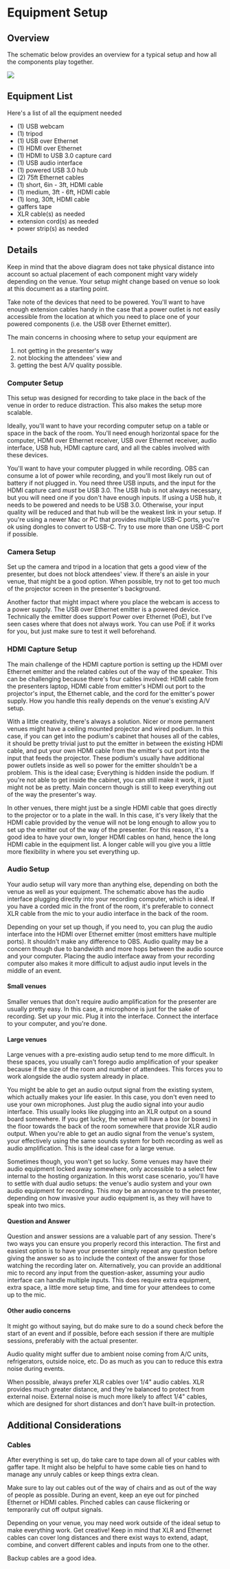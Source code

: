 # Equipment Setup

## Overview

The schematic below provides an overview for a typical setup and how all the components play together. 

<div style="width: 500px;">
	<img src="./images/equipment-setup-schematic.png" />
</div>

## Equipment List

Here's a list of all the equipment needed

- (1) USB webcam
- (1) tripod
- (1) USB over Ethernet
- (1) HDMI over Ethernet
- (1) HDMI to USB 3.0 capture card
- (1) USB audio interface
- (1) powered USB 3.0 hub
- (2) 75ft Ethernet cables
- (1) short, 6in - 3ft, HDMI cable
- (1) medium, 3ft - 6ft, HDMI cable
- (1) long, 30ft, HDMI cable
- gaffers tape
- XLR cable(s) as needed
- extension cord(s) as needed
- power strip(s) as needed

## Details

Keep in mind that the above diagram does not take physical distance into account so actual placement of each component might vary widely depending on the venue. Your setup might change based on venue so look at this document as a starting point.

Take note of the devices that need to be powered. You'll want to have enough extension cables handy in the case that a power outlet is not easily accessible from the location at which you need to place one of your powered components (i.e. the USB over Ethernet emitter).

The main concerns in choosing where to setup your equipment are

1) not getting in the presenter's way
2) not blocking the attendees' view and
3) getting the best A/V quality possible.

### Computer Setup

This setup was designed for recording to take place in the back of the venue in order to reduce distraction. This also makes the setup more scalable.

Ideally, you'll want to have your recording computer setup on a table or space in the back of the room. You'll need enough horizontal space for the computer, HDMI over Ethernet receiver, USB over Ethernet receiver, audio interface, USB hub, HDMI capture card, and all the cables involved with these devices.

You'll want to have your computer plugged in while recording. OBS can consume a lot of power while recording, and you'll most likely run out of battery if not plugged in. You need three USB inputs, and the input for the HDMI capture card *must* be USB 3.0. The USB hub is not always necessary, but you will need one if you don't have enough inputs. If using a USB hub, it needs to be powered and needs to be USB 3.0. Otherwise, your input quality will be reduced and that hub will be the weakest link in your setup. If you're using a newer Mac or PC that provides multiple USB-C ports, you're ok using dongles to convert to USB-C. Try to use more than one USB-C port if possible.

### Camera Setup

Set up the camera and tripod in a location that gets a good view of the presenter, but does not block attendees' view. If there's an aisle in your venue, that might be a good option. When possible, try not to get too much of the projector screen in the presenter's background.

Another factor that might impact where you place the webcam is access to a power supply. The USB over Ethernet emitter is a powered device. Technically the emitter does support Power over Ethernet (PoE), but I've seen cases where that does not always work. You can use PoE if it works for you, but just make sure to test it well beforehand.

### HDMI Capture Setup

The main challenge of the HDMI capture portion is setting up the HDMI over Ethernet emitter and the related cables out of the way of the speaker. This can be challenging because there's four cables involved: HDMI cable from the presenters laptop, HDMI cable from emitter's HDMI out port to the projector's input, the Ethernet cable, and the cord for the emitter's power supply. How you handle this really depends on the venue's existing A/V setup.

With a little creativity, there's always a solution. Nicer or more permanent venues might have a ceiling mounted projector and wired podium. In this case, if you can get into the podium's cabinet that houses all of the cables, it should be pretty trivial just to put the emitter in between the existing HDMI cable, and put your own HDMI cable from the emitter's out port into the input that feeds the projector. These podium's usually have additional power outlets inside as well so power for the emitter shouldn't be a problem. This is the ideal case; Everything is hidden inside the podium. If you're not able to get inside the cabinet, you can still make it work, it just might not be as pretty. Main concern though is still to keep everything out of the way the presenter's way.

In other venues, there might just be a single HDMI cable that goes directly to the projector or to a plate in the wall. In this case, it's very likely that the HDMI cable provided by the venue will not be long enough to allow you to set up the emitter out of the way of the presenter. For this reason, it's a good idea to have your own, longer HDMI cables on hand, hence the long HDMI cable in the equipment list. A longer cable will you give you a little more flexibility in where you set everything up.

### Audio Setup

Your audio setup will vary more than anything else, depending on both the venue as well as your equipment. The schematic above has the audio interface plugging directly into your recording computer, which is ideal. If you have a corded mic in the front of the room, it's preferable to connect XLR cable from the mic to your audio interface in the back of the room.

Depending on your set up though, if you need to, you can plug the audio interface into the HDMI over Ethernet emitter (most emitters have multiple ports). It shouldn't make any difference to OBS. Audio quality may be a concern though due to bandwidth and more hops between the audio source and your computer. Placing the audio interface away from your recording computer also makes it more difficult to adjust audio input levels in the middle of an event.

#### Small venues

Smaller venues that don't require audio amplification for the presenter are usually pretty easy. In this case, a microphone is just for the sake of recording. Set up your mic. Plug it into the interface. Connect the interface to your computer, and you're done.

#### Large venues

Large venues with a pre-existing audio setup tend to me more difficult. In these spaces, you usually can't forego audio amplification of your speaker because if the size of the room and number of attendees. This forces you to work alongside the audio system already in place.

You might be able to get an audio output signal from the existing system, which actually makes your life easier. In this case, you don't even need to use your own microphones. Just plug the audio signal into your audio interface. This usually looks like plugging into an XLR output on a sound board somewhere. If you get lucky, the venue will have a box (or boxes) in the floor towards the back of the room somewhere that provide XLR audio output. When you're able to get an audio signal from the venue's system, your effectively using the same sounds system for both recording as well as audio amplification. This is the ideal case for a large venue.

Sometimes though, you won't get so lucky. Some venues may have their audio equipment locked away somewhere, only accessible to a select few internal to the hosting organization. In this worst case scenario, you'll have to settle with dual audio setups: the venue's audio system and your own audio equipment for recording. This *may* be an annoyance to the presenter, depending on how invasive your audio equipment is, as they will have to speak into two mics.

#### Question and Answer

Question and answer sessions are a valuable part of any session. There's two ways you can ensure you properly record this interaction. The first and easiest option is to have your presenter simply repeat any question before giving the answer so as to include the context of the answer for those watching the recording later on. Alternatively, you can provide an additional mic to record any input from the question-asker, assuming your audio interface can handle multiple inputs. This does require extra equipment, extra space, a little more setup time, and time for your attendees to come up to the mic.

#### Other audio concerns

It might go without saying, but do make sure to do a sound check before the start of an event and if possible, before each session if there are multiple sessions, preferably with the actual presenter. 

Audio quality might suffer due to ambient noise coming from A/C units, refrigerators, outside noice, etc. Do as much as you can to reduce this extra noise during events.

When possible, always prefer XLR cables over 1/4" audio cables. XLR provides much greater distance, and they're balanced to protect from external noise. External noise is much more likely to affect 1/4" cables, which are designed for short distances and don't have built-in protection.

## Additional Considerations

### Cables

After everything is set up, do take care to tape down all of your cables with gaffer tape. It might also be helpful to have some cable ties on hand to manage any unruly cables or keep things extra clean.

Make sure to lay out cables out of the way of chairs and as out of the way of people as possible. During an event, keep an eye out for pinched Ethernet or HDMI cables. Pinched cables can cause flickering or temporarily cut off output signals.

Depending on your venue, you may need work outside of the ideal setup to make everything work. Get creative! Keep in mind that XLR and Ethernet cables can cover long distances and there exist ways to extend, adapt, combine, and convert different cables and inputs from one to the other.

Backup cables are a good idea.
